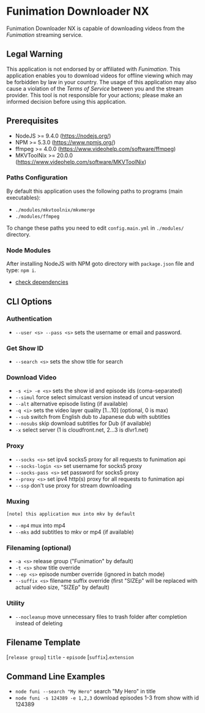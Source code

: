 # Funimation Downloader NX

Funimation Downloader NX is capable of downloading videos from the *Funimation* streaming service.

## Legal Warning

This application is not endorsed by or affiliated with *Funimation*. This application enables you to download videos for offline viewing which may be forbidden by law in your country. The usage of this application may also cause a violation of the *Terms of Service* between you and the stream provider. This tool is not responsible for your actions; please make an informed decision before using this application.

## Prerequisites

* NodeJS >= 9.4.0 (https://nodejs.org/)
* NPM >= 5.3.0 (https://www.npmjs.org/)
* ffmpeg >= 4.0.0 (https://www.videohelp.com/software/ffmpeg)
* MKVToolNix >= 20.0.0 (https://www.videohelp.com/software/MKVToolNix)

### Paths Configuration

By default this application uses the following paths to programs (main executables):
* `./modules/mkvtoolnix/mkvmerge`
* `./modules/ffmpeg`

To change these paths you need to edit `config.main.yml` in `./modules/` directory.

### Node Modules

After installing NodeJS with NPM goto directory with `package.json` file and type: `npm i`.
* [check dependencies](https://david-dm.org/seiya-dev/funimation-downloader-nx)

## CLI Options

### Authentication

* `--user <s> --pass <s>` sets the username or email and password.

### Get Show ID

* `--search <s>` sets the show title for search

### Download Video

* `-s <i> -e <s>` sets the show id and episode ids (coma-separated)
* `--simul` force select simulcast version instead of uncut version
* `--alt` alternative episode listing (if available)
* `-q <i>` sets the video layer quality [1...10] (optional, 0 is max)
* `--sub` switch from English dub to Japanese dub with subtitles
* `--nosubs` skip download subtitles for Dub (if available)
* `-x` select server (1 is cloudfront.net, 2...3 is dlvr1.net)

### Proxy

* `--socks <s>` set ipv4 socks5 proxy for all requests to funimation api
* `--socks-login <s>` set username for socks5 proxy
* `--socks-pass <s>`  set password for socks5 proxy
* `--proxy <s>` set ipv4 http(s) proxy for all requests to funimation api
* `--ssp` don't use proxy for stream downloading

### Muxing

`[note] this application mux into mkv by default`
* `--mp4` mux into mp4
* `--mks` add subtitles to mkv or mp4 (if available)

### Filenaming (optional)

* `-a <s>` release group ("Funimation" by default)
* `-t <s>` show title override
* `--ep <s>` episode number override (ignored in batch mode)
* `--suffix <s>` filename suffix override (first "SIZEp" will be replaced with actual video size, "SIZEp" by default)

### Utility

* `--nocleanup` move unnecessary files to trash folder after completion instead of deleting

## Filename Template

[`release group`] `title` - `episode` [`suffix`].`extension`

## Command Line Examples

* `node funi --search "My Hero"` search "My Hero" in title
* `node funi -s 124389 -e 1,2,3` download episodes 1-3 from show with id 124389
